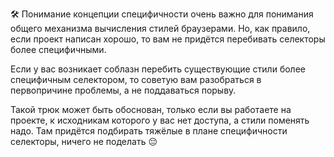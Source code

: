 🛠 Понимание концепции специфичности очень важно для понимания общего механизма вычисления стилей браузерами. Но, как правило, если проект написан хорошо, то вам не придётся перебивать селекторы более специфичными.

Если у вас возникает соблазн перебить существующие стили более специфичным селектором, то советую вам разобраться в первопричине проблемы, а не поддаваться порыву.

Такой трюк может быть обоснован, только если вы работаете на проекте, к исходникам которого у вас нет доступа, а стили поменять надо. Там придётся подбирать тяжёлые в плане специфичности селекторы, ничего не поделать 😔
